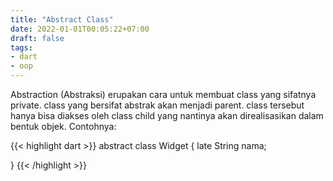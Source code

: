 ```yaml
---
title: "Abstract Class"
date: 2022-01-01T00:05:22+07:00
draft: false
tags:
- dart
- oop
---
```


Abstraction (Abstraksi) erupakan cara untuk membuat class yang sifatnya private. class yang bersifat abstrak akan menjadi parent. class tersebut hanya bisa diakses oleh class child yang nantinya akan direalisasikan dalam bentuk objek. Contohnya:

{{< highlight dart >}}
abstract class Widget {
  late String nama;
 
}
{{< /highlight >}}